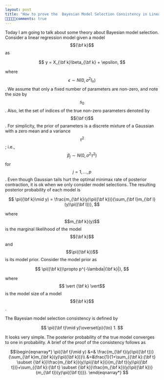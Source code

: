 ```yaml
---
layout: post
title: "How to prove the  Bayesian Model Selection Consistency in Linear Models"
comments: true
---
```

 
 Today I am going to talk about some theory about Bayesian model selection. Consider a linear regression model given a model $${\bf k}$$ as 
 
$$
 y = X_{\bf k}\beta_{\bf k} + \epsilon,
 $$
 
 where $$\epsilon \sim N(0,\sigma^2I_n)$$.  We assume that only a fixed number of parameters  are non-zero, and note the size by $$s_0$$. Also, let the set of indices of the true non-zero parameters denoted by $${\bf  t}$$. For simplicity, the prior of parameters is a discrete mixture of a Gaussian with a zero mean and a variance $$\tau^2$$; i.e., $$\beta_j\sim N(0,\sigma^2\tau^2)$$ for $$j=1,\dots,p$$. Even though Gaussian tails hurt the optimal minimax rate of posterior contraction, it is ok when we only consider model selections. The resulting posterior probability of each model  is 

$$
\pi({\bf k}\mid y) = \frac{m_{\bf k}(y)\pi({\bf k})}{\sum_{\bf l}m_{\bf l}(y)\pi({\bf l})}, 
$$  


 where $$m_{\bf k}(y)$$ is the marginal likelihood of the model $${\bf k}$$ and $$\pi({\bf k})$$ is its model prior. Consider the model prior as
 
$$
\pi({\bf k})\propto p^{-\lambda|{\bf k}|},
$$


 where $$ \vert {\bf k} \vert$$ is the model size of a model $${\bf k}$$.
 
The Bayesian model selection consistency is
  defined by
  
  $$
  \pi({\bf t}\mid y)\overset{p}{\to} 1.
  $$
 
  It looks very simple. The posterior probability of the true model converges to one in probability. A brief of  the proof of the consistency follows as 
 
$$\begin{eqnarray*}
\pi({\bf t}\mid y) &=&  \frac{m_{\bf t}(y)\pi({\bf t})}{\sum_{\bf k}m_{\bf k}(y)\pi({\bf k})}\\
  &=&\frac{1}{1+\sum_{{\bf k}:{\bf t} \subset {\bf k}}\frac{m_{\bf k})(y)\pi({\bf k})}{m_{\bf t}(y)\pi({\bf t})}+\sum_{{\bf k}:{\bf t} \subset {\bf k}}\frac{m_{\bf k})(y)\pi({\bf k})}{m_{\bf t})(y)\pi({\bf t})}}. 
 \end{eqnarray*}
$$
